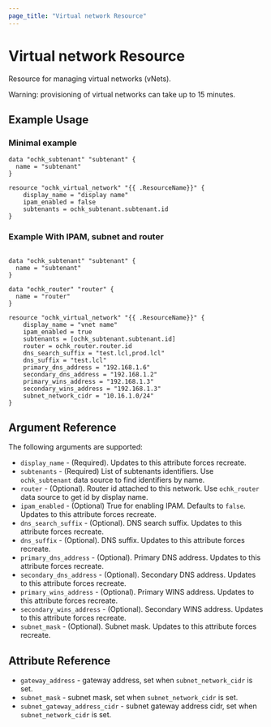 ```yaml
---
page_title: "Virtual network Resource"
---
```


# Virtual network Resource

Resource for managing virtual networks (vNets). 

Warning: provisioning of virtual networks can take up to 15 minutes. 

## Example Usage

### Minimal example
```hcl
data "ochk_subtenant" "subtenant" {
  name = "subtenant"
}

resource "ochk_virtual_network" "{{ .ResourceName}}" {
	display_name = "display name"
	ipam_enabled = false
	subtenants = ochk_subtenant.subtenant.id
}
```

### Example With IPAM, subnet and router
```hcl

data "ochk_subtenant" "subtenant" {
  name = "subtenant"
}

data "ochk_router" "router" {
  name = "router"
}

resource "ochk_virtual_network" "{{ .ResourceName}}" {
	display_name = "vnet name"
	ipam_enabled = true
	subtenants = [ochk_subtenant.subtenant.id]
	router = ochk_router.router.id
	dns_search_suffix = "test.lcl,prod.lcl"
	dns_suffix = "test.lcl"
	primary_dns_address = "192.168.1.6"
	secondary_dns_address = "192.168.1.2"
	primary_wins_address = "192.168.1.3"
	secondary_wins_address = "192.168.1.3"
	subnet_network_cidr = "10.16.1.0/24"
}
```

## Argument Reference

The following arguments are supported:

* `display_name` - (Required). Updates to this attribute forces recreate.
* `subtenants` - (Required) List of subtenants identifiers. Use `ochk_subtenant` data source to find identifiers by name. 
* `router` - (Optional). Router id attached to this network. Use `ochk_router` data source to get id by display name.
* `ipam_enabled` - (Optional) True for enabling IPAM. Defaults to `false`. Updates to this attribute forces recreate.
* `dns_search_suffix` - (Optional). DNS search suffix. Updates to this attribute forces recreate.
* `dns_suffix` - (Optional). DNS suffix. Updates to this attribute forces recreate.
* `primary_dns_address` - (Optional). Primary DNS address. Updates to this attribute forces recreate.
* `secondary_dns_address` - (Optional). Secondary DNS address. Updates to this attribute forces recreate.
* `primary_wins_address` - (Optional). Primary WINS address. Updates to this attribute forces recreate.
* `secondary_wins_address` - (Optional). Secondary WINS address. Updates to this attribute forces recreate.
* `subnet_mask` - (Optional). Subnet mask. Updates to this attribute forces recreate.

## Attribute Reference

* `gateway_address` - gateway address, set when `subnet_network_cidr` is set.
* `subnet_mask` - subnet mask, set when `subnet_network_cidr` is set.
* `subnet_gateway_address_cidr` - subnet gateway address cidr, set when `subnet_network_cidr` is set.  
 
